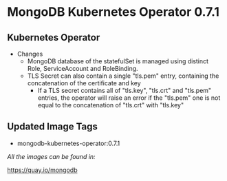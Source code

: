 # MongoDB Kubernetes Operator 0.7.1

## Kubernetes Operator

- Changes
  - MongoDB database of the statefulSet is managed using distinct Role, ServiceAccount and RoleBinding.
  - TLS Secret can also contain a single "tls.pem" entry, containing the concatenation of the certificate and key
    - If a TLS secret contains all of "tls.key", "tls.crt" and "tls.pem" entries, the operator will raise an error if the "tls.pem" one is not equal to the concatenation of "tls.crt" with "tls.key"
## Updated Image Tags

- mongodb-kubernetes-operator:0.7.1

_All the images can be found in:_

https://quay.io/mongodb
